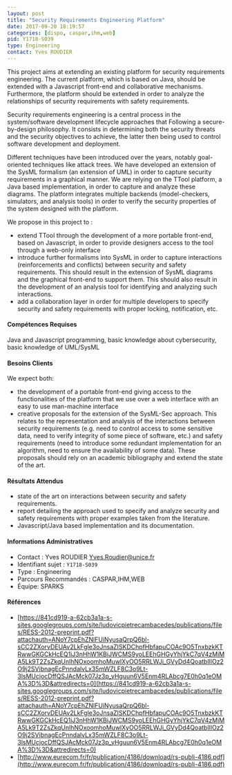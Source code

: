 ```yaml
---
layout: post
title: "Security Requirements Engineering Platform"
date: 2017-09-20 18:19:57
categories: [dispo, caspar,ihm,web]
pid: Y1718-S039
type: Engineering
contact: Yves ROUDIER
---
```

       
This project aims at extending an existing platform for security requirements engineering. The current platform, which is based on Java, should be extended with a Javascript front-end and collaborative mechanisms. Furthermore, the platform should be extended in order to analyze the relationships of security requirements with safety requirements.

Security requirements engineering is a central process in the system/software development lifecycle approaches that Following a secure-by-design philosophy. It consists in determining both the security threats and the security objectives to achieve, the latter then being used to control software development and deployment. 

Different techniques have been introduced over the years, notably goal-oriented techniques like attack trees. We have developed an extension of the SysML formalism (an extension of UML) in order to capture security requirements in a graphical manner. We are relying on the TTool platform, a Java based implementation, in order to capture and analyze these diagrams. The platform integrates multiple backends (model-checkers, simulators, and analysis tools) in order to verify the security properties of the system designed with the platform.

We propose in this project to :
- extend TTool through the development of a more portable front-end, based on Javascript, in order to provide designers access to the tool through a web-only interface
- introduce further formalisms into SysML in order to capture interactions (reinforcements and conflicts) between security and safety requirements. This should result in the extension of SysML diagrams and the graphical front-end to support them. This should also result in the development of an analysis tool for identifying and analyzing such interactions.
- add a collaboration layer in order for multiple developers to specify security and safety requirements with proper locking, notification, etc.

#### Compétences Requises
Java and Javascript programming, basic knowledge about cybersecurity, basic knowledge of UML/SysML


#### Besoins Clients
We expect both:
- the development of a portable front-end giving access to the functionalities of the platform that we use over a web interface with an easy to use man-machine interface
- creative proposals for the extension of the SysML-Sec approach. This relates to the representation and analysis of the interactions between security requirements (e.g. need to control access to some sensitive data, need to verify integrity of some piece of software, etc.) and safety requirements (need to introduce some redundant implementation for an algorithm, need to ensure the availability of some data). These proposals should rely on an academic bibliography and extend the state of the art.

#### Résultats Attendus
- state of the art on interactions between security and safety requirements.
- report detailing the approach used to specify and analyze security and safety requirements with proper examples taken from the literature. 
- Javascript/Java based implementation and its documentation.
     

#### Informations Administratives
  * Contact : Yves ROUDIER <Yves.Roudier@unice.fr>
  * Identifiant sujet : `Y1718-S039`
  * Type : Engineering
  * Parcours Recommandés : CASPAR,IHM,WEB
  * Équipe: SPARKS

#### Références

  * [https://841cd919-a-62cb3a1a-s-sites.googlegroups.com/site/ludovicpietrecambacedes/publications/files/RESS-2012-preprint.pdf?attachauth=ANoY7cpEhZNlFUiNyusaQrpQ6bl-sCC2ZXorvDEUAv2LkFgle3oJnsaZISKDChpfHbfapuCOAc9O5TnxbzkKTRwwGKGCkHcEQ1iJ3nHhW1KBiJWCMS9yoLEEhGHGyYhjYkC7qV4zMiMA5Lk9T2ZsZkqUnlhNOxoomhoMuwlXyOO5RRLWJi_GVyDd4QoatblIlOz2O9j2SVibnagEcPnndalvLx35mWZLF8C3o9Lt-3lsMUcjocDffQSJAcMck07Jz3p_yHguun6V5Enm4RLAbcg7E0h0q1eOMA%3D%3D&attredirects=0](https://841cd919-a-62cb3a1a-s-sites.googlegroups.com/site/ludovicpietrecambacedes/publications/files/RESS-2012-preprint.pdf?attachauth=ANoY7cpEhZNlFUiNyusaQrpQ6bl-sCC2ZXorvDEUAv2LkFgle3oJnsaZISKDChpfHbfapuCOAc9O5TnxbzkKTRwwGKGCkHcEQ1iJ3nHhW1KBiJWCMS9yoLEEhGHGyYhjYkC7qV4zMiMA5Lk9T2ZsZkqUnlhNOxoomhoMuwlXyOO5RRLWJi_GVyDd4QoatblIlOz2O9j2SVibnagEcPnndalvLx35mWZLF8C3o9Lt-3lsMUcjocDffQSJAcMck07Jz3p_yHguun6V5Enm4RLAbcg7E0h0q1eOMA%3D%3D&attredirects=0)
  * [http://www.eurecom.fr/fr/publication/4186/download/rs-publi-4186.pdf](http://www.eurecom.fr/fr/publication/4186/download/rs-publi-4186.pdf)
       
     